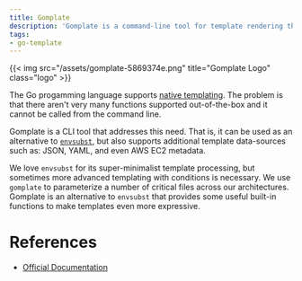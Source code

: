 ```yaml
---
title: Gomplate
description: 'Gomplate is a command-line tool for template rendering that supports many local and remote data-sources.'
tags:
- go-template
---
```

{{< img src="/assets/gomplate-5869374e.png" title="Gomplate Logo" class="logo" >}}

The Go progamming language supports [native templating](https://golang.org/pkg/text/template/). The problem is that there aren't very many functions supported out-of-the-box and it cannot be called from the command line.

Gomplate is a CLI tool that addresses this need. That is, it can be used as an alternative to [`envsubst`](https://www.gnu.org/software/gettext/manual/html_node/envsubst-Invocation.html), but also supports
additional template data-sources such as: JSON, YAML, and even AWS EC2 metadata.

We love `envsubst` for its super-minimalist template processing, but sometimes more advanced templating with conditions is necessary. We use `gomplate` to parameterize a number of critical files across our architectures. Gomplate is an alternative to `envsubst` that provides some useful built-in functions to make templates even more expressive.

# References
- [Official Documentation](https://docs.gomplate.ca/)
